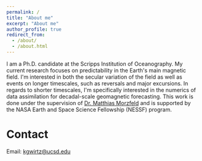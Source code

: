 ```yaml
---
permalink: /
title: "About me"
excerpt: "About me"
author_profile: true
redirect_from: 
  - /about/
  - /about.html
---
```


I am a Ph.D. candidate at the Scripps Institution of Oceanography. My current research focuses on predictability in the Earth's main magnetic field. I'm interested in both the secular variation of the field as well as events on longer timescales, such as reversals and major excursions. In regards to shorter timescales, I'm specifically interested in the numerics of data assimilation for decadal-scale geomagnetic forecasting. This work is done under the supervision of [Dr. Matthias Morzfeld](https://igppweb.ucsd.edu/~mmorzfeld/) and is supported by the NASA Earth and Space Science Fellowship (NESSF) program. 

Contact
======

Email: kgwirtz@ucsd.edu

